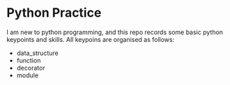 # Python Practice
I am new to python programming, and this repo records some basic python keypoints and skills. All keypoins are organised as follows:

* data_structure
* function
* decorator
* module